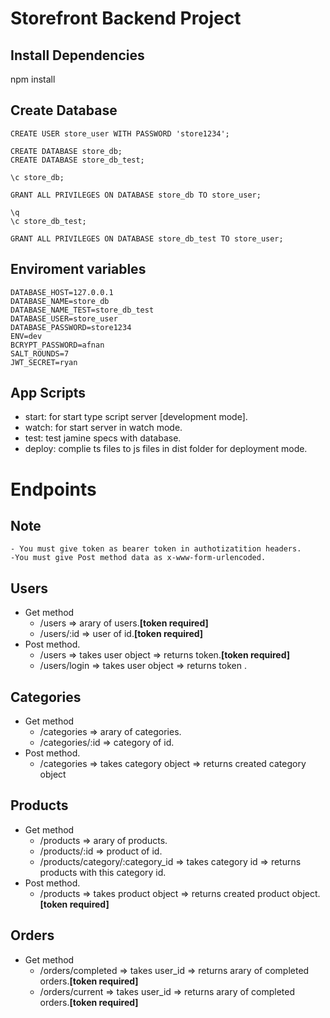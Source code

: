 # Storefront Backend Project

## Install Dependencies

npm install

## Create Database

    CREATE USER store_user WITH PASSWORD 'store1234';

    CREATE DATABASE store_db;
    CREATE DATABASE store_db_test;

    \c store_db;

    GRANT ALL PRIVILEGES ON DATABASE store_db TO store_user;

    \q
    \c store_db_test;

    GRANT ALL PRIVILEGES ON DATABASE store_db_test TO store_user;

## Enviroment variables

    DATABASE_HOST=127.0.0.1
    DATABASE_NAME=store_db
    DATABASE_NAME_TEST=store_db_test
    DATABASE_USER=store_user
    DATABASE_PASSWORD=store1234
    ENV=dev
    BCRYPT_PASSWORD=afnan
    SALT_ROUNDS=7
    JWT_SECRET=ryan

## App Scripts

- start: for start type script server [development mode].
- watch: for start server in watch mode.
- test: test jamine specs with database.
- deploy: complie ts files to js files in dist folder for deployment mode.

# Endpoints

## Note

    - You must give token as bearer token in authotizatition headers.
    -You must give Post method data as x-www-form-urlencoded.

## Users

- Get method
  - /users => arary of users.**[token required]**
  - /users/:id => user of id.**[token required]**
- Post method.
  - /users => takes user object => returns token.**[token required]**
  - /users/login => takes user object => returns token .

## Categories

- Get method
  - /categories => arary of categories.
  - /categories/:id => category of id.
- Post method.
  - /categories => takes category object => returns created category object

## Products

- Get method
  - /products => arary of products.
  - /products/:id => product of id.
  - /products/category/:category_id => takes category id => returns products with this category id.
- Post method.
  - /products => takes product object => returns created product object. **[token required]**

## Orders

- Get method
  - /orders/completed => takes user_id => returns arary of completed orders.**[token required]**
  - /orders/current => takes user_id => returns arary of completed orders.**[token required]**

